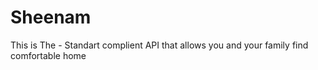 # Sheenam
This is The - Standart complient API that allows you and your family find comfortable home
